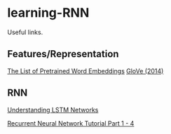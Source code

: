 # learning-RNN
Useful links.

## Features/Representation
[The List of Pretrained Word Embeddings](http://ahogrammer.com/2017/01/20/the-list-of-pretrained-word-embeddings/)
[GloVe (2014)](https://nlp.stanford.edu/projects/glove/)

## RNN

[Understanding LSTM Networks](http://colah.github.io/posts/2015-08-Understanding-LSTMs/)

[Recurrent Neural Network Tutorial Part 1 - 4](http://www.wildml.com/2015/09/recurrent-neural-networks-tutorial-part-1-introduction-to-rnns/)

